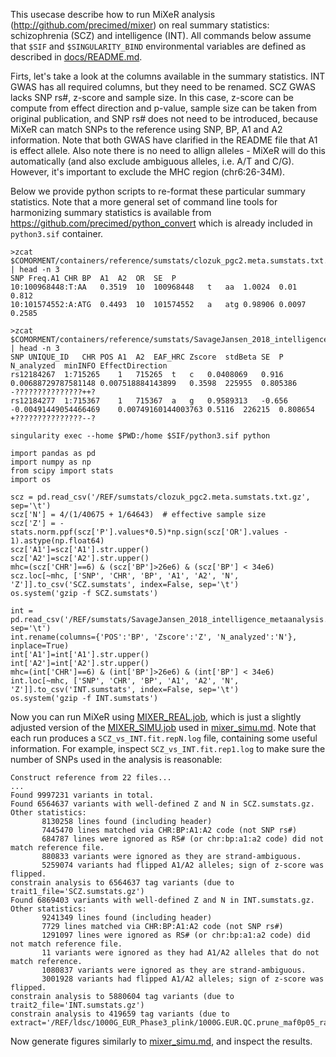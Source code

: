 This usecase describe how to run MiXeR analysis (http://github.com/precimed/mixer) on real summary statistics:
schizophrenia (SCZ) and intelligence (INT). All commands below assume that ``$SIF`` and ``$SINGULARITY_BIND`` environmental
variables are defined as described in [docs/README.md](../docs/README.md).

Firts, let's take a look at the columns available in the summary statistics.
INT GWAS has all required columns, but they need to be renamed.
SCZ GWAS lacks SNP rs#, z-score and sample size.
In this case, z-score can be compute from effect direction and p-value,
sample size can be taken from original publication,
and SNP rs# does not need to be introduced, because MiXeR can match SNPs to the reference using
SNP, BP, A1 and A2 information.
Note that both GWAS have clarified in the README file that A1 is effect allele.
Also note there is no need to allign alleles - MiXeR will do this automatically
(and also exclude ambiguous alleles, i.e. A/T and C/G).
However, it's important to exclude the MHC region (chr6:26-34M).

Below we provide python scripts to re-format these particular summary statistics.
Note that a more general set of command line tools for harmonizing summary statistics 
is available from https://github.com/precimed/python_convert which is already included in ``python3.sif`` container.

```
>zcat $COMORMENT/containers/reference/sumstats/clozuk_pgc2.meta.sumstats.txt.gz | head -n 3
SNP	Freq.A1	CHR	BP	A1	A2	OR	SE	P
10:100968448:T:AA	0.3519	10	100968448	t	aa	1.0024	0.01	0.812
10:101574552:A:ATG	0.4493	10	101574552	a	atg	0.98906	0.0097	0.2585

>zcat $COMORMENT/containers/reference/sumstats/SavageJansen_2018_intelligence_metaanalysis.txt.gz | head -n 3
SNP	UNIQUE_ID	CHR	POS	A1	A2	EAF_HRC	Zscore	stdBeta	SE	P	N_analyzed	minINFO	EffectDirection
rs12184267	1:715265	1	715265	t	c	0.0408069	0.916	0.00688729787581148	0.007518884143899	0.3598	225955	0.805386	-???????????????++?
rs12184277	1:715367	1	715367	a	g	0.9589313	-0.656	-0.00491449054466469	0.00749160144003763	0.5116	226215	0.808654	+???????????????--?

singularity exec --home $PWD:/home $SIF/python3.sif python

import pandas as pd
import numpy as np
from scipy import stats
import os

scz = pd.read_csv('/REF/sumstats/clozuk_pgc2.meta.sumstats.txt.gz', sep='\t')
scz['N'] = 4/(1/40675 + 1/64643)  # effective sample size
scz['Z'] = -stats.norm.ppf(scz['P'].values*0.5)*np.sign(scz['OR'].values - 1).astype(np.float64)
scz['A1']=scz['A1'].str.upper()
scz['A2']=scz['A2'].str.upper()
mhc=(scz['CHR']==6) & (scz['BP']>26e6) & (scz['BP'] < 34e6)
scz.loc[~mhc, ['SNP', 'CHR', 'BP', 'A1', 'A2', 'N', 'Z']].to_csv('SCZ.sumstats', index=False, sep='\t')
os.system('gzip -f SCZ.sumstats')

int = pd.read_csv('/REF/sumstats/SavageJansen_2018_intelligence_metaanalysis.txt.gz', sep='\t')
int.rename(columns={'POS':'BP', 'Zscore':'Z', 'N_analyzed':'N'}, inplace=True)
int['A1']=int['A1'].str.upper()
int['A2']=int['A2'].str.upper()
mhc=(int['CHR']==6) & (int['BP']>26e6) & (int['BP'] < 34e6)
int.loc[~mhc, ['SNP', 'CHR', 'BP', 'A1', 'A2', 'N', 'Z']].to_csv('INT.sumstats', index=False, sep='\t')
os.system('gzip -f INT.sumstats')
```

Now you can run MiXeR using [MIXER_REAL.job](MIXER_REAL.job), which is just a slightly adjusted version of the [MIXER_SIMU.job](MIXER_SIMU.job) used in [mixer_simu.md](mixer_simu.md).
Note that each run produces a ``SCZ_vs_INT.fit.repN.log`` file, containing some useful information.
For example, inspect ``SCZ_vs_INT.fit.rep1.log`` to make sure the number of SNPs used in the analysis is reasonable:
```
Construct reference from 22 files...
...
Found 9997231 variants in total.
Found 6564637 variants with well-defined Z and N in SCZ.sumstats.gz. Other statistics: 
       8130258 lines found (including header)
       7445470 lines matched via CHR:BP:A1:A2 code (not SNP rs#)
       684787 lines were ignored as RS# (or chr:bp:a1:a2 code) did not match reference file.
       880833 variants were ignored as they are strand-ambiguous.
       5259074 variants had flipped A1/A2 alleles; sign of z-score was flipped.
constrain analysis to 6564637 tag variants (due to trait1_file='SCZ.sumstats.gz')
Found 6869403 variants with well-defined Z and N in INT.sumstats.gz. Other statistics: 
       9241349 lines found (including header)
       7729 lines matched via CHR:BP:A1:A2 code (not SNP rs#)
       1291097 lines were ignored as RS# (or chr:bp:a1:a2 code) did not match reference file.
       11 variants were ignored as they had A1/A2 alleles that do not match reference.
       1080837 variants were ignored as they are strand-ambiguous.
       3001928 variants had flipped A1/A2 alleles; sign of z-score was flipped.
constrain analysis to 5880604 tag variants (due to trait2_file='INT.sumstats.gz')
constrain analysis to 419659 tag variants (due to extract='/REF/ldsc/1000G_EUR_Phase3_plink/1000G.EUR.QC.prune_maf0p05_rand2M_r2p8.rep1.snps')
```

Now generate figures similarly to [mixer_simu.md](mixer_simu.md), and inspect the results.
